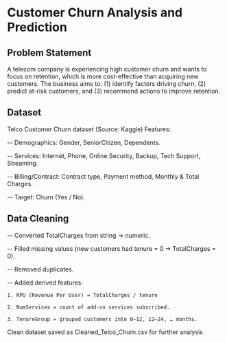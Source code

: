 
# Customer Churn Analysis and Prediction

## Problem Statement

A telecom company is experiencing high customer churn and wants to focus on retention, which is more cost-effective than acquiring new customers. The business aims to:
(1) identify factors driving churn, 
(2) predict at-risk customers, and 
(3) recommend actions to improve retention.

## Dataset 
Telco Customer Churn dataset (Source: Kaggle)
Features: 

-- Demographics: Gender, SeniorCitizen, Dependents.

-- Services: Internet, Phone, Online Security, Backup, Tech Support, Streaming.

-- Billing/Contract: Contract type, Payment method, Monthly & Total Charges.

-- Target: Churn (Yes / No).

## Data Cleaning 

-- Converted TotalCharges from string → numeric.

-- Filled missing values (new customers had tenure = 0 → TotalCharges = 0).

-- Removed duplicates.

-- Added derived features:

    1. RPU (Revenue Per User) = TotalCharges / tenure

    2. NumServices = count of add-on services subscribed.

    3. TenureGroup = grouped customers into 0–12, 12–24, … months.

Clean dataset saved as Cleaned_Telco_Churn.csv for further analysis
